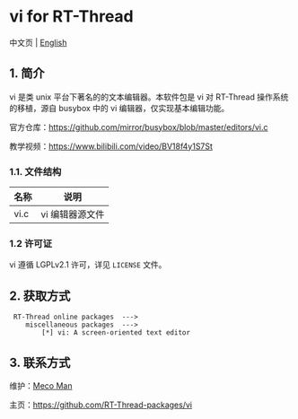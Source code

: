# vi for RT-Thread

中文页 | [English](README.md)

## 1. 简介 ##

vi 是类 unix 平台下著名的的文本编辑器。本软件包是 vi 对 RT-Thread 操作系统的移植，源自 busybox 中的 vi 编辑器，仅实现基本编辑功能。

官方仓库：https://github.com/mirror/busybox/blob/master/editors/vi.c

教学视频：https://www.bilibili.com/video/BV18f4y1S7St

### 1.1. 文件结构 ###

| 名称 | 说明 |
| ---- | ---- |
| vi.c  |  vi 编辑器源文件 |

### 1.2 许可证 ###

vi 遵循 LGPLv2.1 许可，详见 `LICENSE` 文件。

## 2. 获取方式 ##

     RT-Thread online packages  --->
        miscellaneous packages  --->
            [*] vi: A screen-oriented text editor

## 3. 联系方式 ##

维护：[Meco Man](https://github.com/mysterywolf)

主页：<https://github.com/RT-Thread-packages/vi>

